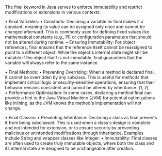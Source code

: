 The final keyword in Java serves to enforce immutability and restrict modifications or extensions in various contexts: 

• Final Variables: 
	• Constants: Declaring a variable as final makes it a constant, meaning its value can be assigned only once and cannot be changed afterward. This is commonly used for defining fixed values like mathematical constants (e.g., PI) or configuration parameters that should not be altered during runtime. 
	• Ensuring Immutability: For object references, final ensures that the reference itself cannot be reassigned to point to a different object. While the object's internal state might still be mutable if the object itself is not immutable, final guarantees that the variable will always refer to the same instance. 

• Final Methods: 
	• Preventing Overriding: When a method is declared final, it cannot be overridden by any subclass. This is useful for methods that implement critical logic or security-sensitive operations, ensuring that their behavior remains consistent and cannot be altered by inheritance. [1, 2]  
	• Performance Optimization: In some cases, declaring a method final can provide a hint to the Java Virtual Machine (JVM) for potential optimizations like inlining, as the JVM knows the method's implementation will not change. 

• Final Classes: 
	• Preventing Inheritance: Declaring a class as final prevents it from being subclassed. This is used when a class's design is complete and not intended for extension, or to ensure security by preventing malicious or unintended modifications through inheritance. Examples include String and wrapper classes like Integer. 
	• Immutability: Final classes are often used to create truly immutable objects, where both the class and its internal state are designed to be unchangeable after creation. 
